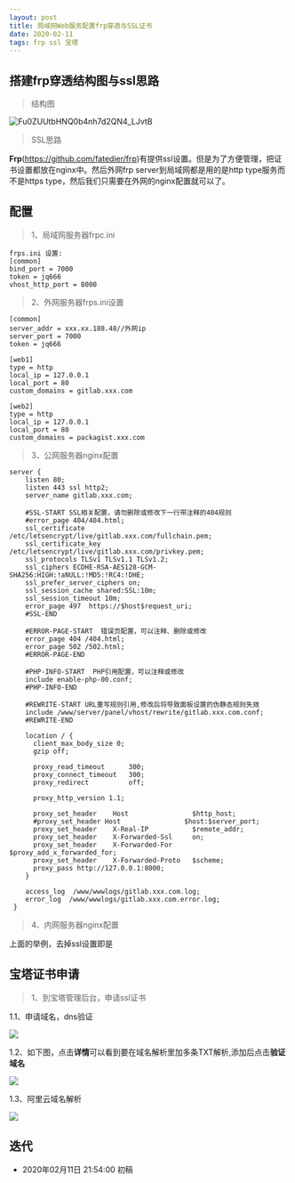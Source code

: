 ```yaml
---
layout: post
title: 局域网Web服务配置frp穿透与SSL证书
date: 2020-02-11
tags: frp ssl 宝塔
---
```

## 搭建frp穿透结构图与ssl思路
>结构图

![Fu0ZUUtbHNQ0b4nh7d2QN4_LJvtB](https://img.zzhpeng.cn/FmRqrie4RVbiI2K2S_LporMhjaCH)

>SSL思路

**Frp**(https://github.com/fatedier/frp)有提供ssl设置。但是为了方便管理，把证书设置都放在nginx中。然后外网frp server到局域网都是用的是http type服务而不是https type，然后我们只需要在外网的nginx配置就可以了。

## 配置

>1、局域网服务器frpc.ini

```
frps.ini 设置:
[common]
bind_port = 7000
token = jq666
vhost_http_port = 8000
```

>2、外网服务器frps.ini设置

```
[common]
server_addr = xxx.xx.188.48//外网ip
server_port = 7000
token = jq666

[web1]
type = http
local_ip = 127.0.0.1
local_port = 80
custom_domains = gitlab.xxx.com

[web2]
type = http
local_ip = 127.0.0.1
local_port = 80
custom_domains = packagist.xxx.com
```

>3、公网服务器nginx配置

```
server {
    listen 80;
	listen 443 ssl http2;
    server_name gitlab.xxx.com;
    
    #SSL-START SSL相关配置，请勿删除或修改下一行带注释的404规则
    #error_page 404/404.html;
    ssl_certificate    /etc/letsencrypt/live/gitlab.xxx.com/fullchain.pem;
    ssl_certificate_key    /etc/letsencrypt/live/gitlab.xxx.com/privkey.pem;
    ssl_protocols TLSv1 TLSv1.1 TLSv1.2;
    ssl_ciphers ECDHE-RSA-AES128-GCM-SHA256:HIGH:!aNULL:!MD5:!RC4:!DHE;
    ssl_prefer_server_ciphers on;
    ssl_session_cache shared:SSL:10m;
    ssl_session_timeout 10m;
    error_page 497  https://$host$request_uri;
    #SSL-END
    
    #ERROR-PAGE-START  错误页配置，可以注释、删除或修改
    error_page 404 /404.html;
    error_page 502 /502.html;
    #ERROR-PAGE-END
    
    #PHP-INFO-START  PHP引用配置，可以注释或修改
    include enable-php-00.conf;
    #PHP-INFO-END
    
    #REWRITE-START URL重写规则引用,修改后将导致面板设置的伪静态规则失效
    include /www/server/panel/vhost/rewrite/gitlab.xxx.com.conf;
    #REWRITE-END
    
    location / {
      client_max_body_size 0;
      gzip off;

      proxy_read_timeout      300;
      proxy_connect_timeout   300;
      proxy_redirect          off;

      proxy_http_version 1.1;

      proxy_set_header    Host                $http_host;
      #proxy_set_header	Host 				$host:$server_port;
      proxy_set_header    X-Real-IP           $remote_addr;
      proxy_set_header    X-Forwarded-Ssl     on;
      proxy_set_header    X-Forwarded-For     $proxy_add_x_forwarded_for;
      proxy_set_header    X-Forwarded-Proto   $scheme;
      proxy_pass http://127.0.0.1:8000;
 	}
    
    access_log  /www/wwwlogs/gitlab.xxx.com.log;
    error_log  /www/wwwlogs/gitlab.xxx.com.error.log;
 }

```

>4、内网服务器nginx配置

上面的举例，去掉ssl设置即是

## 宝塔证书申请

>1、到宝塔管理后台，申请ssl证书

1.1、申请域名，dns验证

![](https://img.zzhpeng.cn/FuAgURKSUppIzRm4OJOv4LPemWAN)

1.2、如下图，点击**详情**可以看到要在域名解析里加多条TXT解析,添加后点击**验证域名**

![](https://img.zzhpeng.cn/Fr-ZQCVz520OpUGgvNPhqVbCRWA9)


1.3、阿里云域名解析

![](https://img.zzhpeng.cn/FtHdG_-WRGQ1GDd3HLgpsNIhvPos)



## 迭代
* 2020年02月11日 21:54:00 初稿